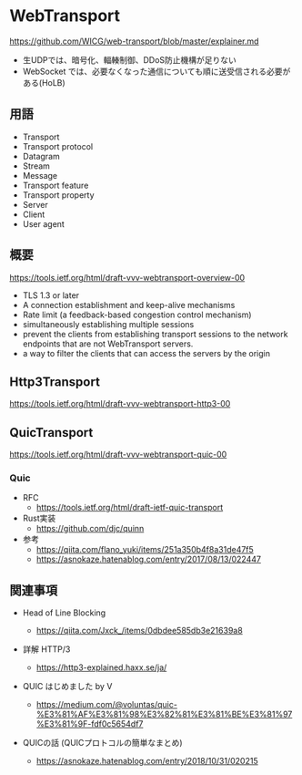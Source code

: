 # WebTransport

https://github.com/WICG/web-transport/blob/master/explainer.md

* 生UDPでは、暗号化、輻輳制御、DDoS防止機構が足りない
* WebSocket では、必要なくなった通信についても順に送受信される必要がある(HoLB)


## 用語

* Transport
* Transport protocol
* Datagram
* Stream
* Message
* Transport feature
* Transport property
* Server
* Client
* User agent


## 概要

https://tools.ietf.org/html/draft-vvv-webtransport-overview-00

* TLS 1.3 or later
* A connection establishment and keep-alive mechanisms
* Rate limit (a feedback-based congestion control mechanism)
* simultaneously establishing multiple sessions
* prevent the clients from establishing transport sessions to the network endpoints that are not WebTransport servers.
* a way to filter the clients that can access the servers by the origin


## Http3Transport

https://tools.ietf.org/html/draft-vvv-webtransport-http3-00


## QuicTransport

https://tools.ietf.org/html/draft-vvv-webtransport-quic-00


### Quic

* RFC
  * https://tools.ietf.org/html/draft-ietf-quic-transport
* Rust実装
  * https://github.com/djc/quinn
* 参考
  * https://qiita.com/flano_yuki/items/251a350b4f8a31de47f5
  * https://asnokaze.hatenablog.com/entry/2017/08/13/022447


## 関連事項

* Head of Line Blocking
  * https://qiita.com/Jxck_/items/0dbdee585db3e21639a8
* 詳解 HTTP/3
  * https://http3-explained.haxx.se/ja/

* QUIC はじめました by V
  * https://medium.com/@voluntas/quic-%E3%81%AF%E3%81%98%E3%82%81%E3%81%BE%E3%81%97%E3%81%9F-fdf0c5654df7

* QUICの話 (QUICプロトコルの簡単なまとめ)
  * https://asnokaze.hatenablog.com/entry/2018/10/31/020215
